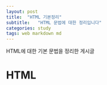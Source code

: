 ```yaml
---
layout: post
title:  "HTML 기본정리"
subtitle:   "HTML 문법에 대한 정리입니다"
categories: study
tags: web markdown md
---
```


HTML에 대한 기본 문법을 정리한 게시글

# HTML
